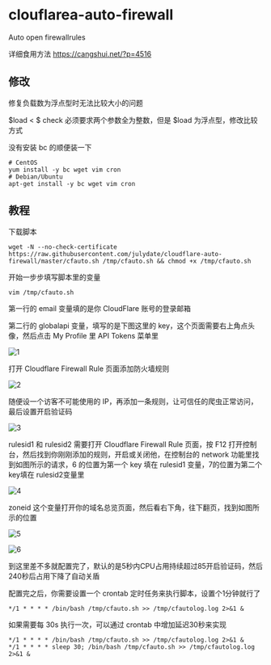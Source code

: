 # clouflarea-auto-firewall
Auto open firewallrules

详细食用方法
<a href="https://cangshui.net/?p=4516">https://cangshui.net/?p=4516</a>

## 修改

修复负载数为浮点型时无法比较大小的问题

$load < $ check 必须要求两个参数全为整数，但是 $load 为浮点型，修改比较方式

没有安装 bc 的顺便装一下

```shell
# CentOS
yum install -y bc wget vim cron
# Debian/Ubuntu
apt-get install -y bc wget vim cron
```

## 教程

下载脚本

```shell
wget -N --no-check-certificate https://raw.githubusercontent.com/julydate/cloudflare-auto-firewall/master/cfauto.sh /tmp/cfauto.sh && chmod +x /tmp/cfauto.sh
```

开始一步步填写脚本里的变量

```shell
vim /tmp/cfauto.sh
```

第一行的 email 变量填的是你 CloudFlare 账号的登录邮箱

第二行的 globalapi 变量，填写的是下图这里的 key，这个页面需要右上角点头像，然后点击 My Profile 里 API Tokens 菜单里

![1](https://raw.githubusercontent.com/julydate/clouflarea-auto-firewall/master/img/1.jpg)

打开 Cloudflare Firewall Rule 页面添加防火墙规则

![2](https://raw.githubusercontent.com/julydate/clouflarea-auto-firewall/master/img/2.jpg)

随便设一个访客不可能使用的 IP，再添加一条规则，让可信任的爬虫正常访问，最后设置开启验证码

![3](https://raw.githubusercontent.com/julydate/clouflarea-auto-firewall/master/img/3.jpg)

rulesid1 和 rulesid2 需要打开 Cloudflare Firewall Rule 页面，按 F12 打开控制台，然后找到你刚刚添加的规则，开启或关闭他，在控制台的 network 功能里找到如图所示的请求，6 的位置为第一个 key 填在 rulesid1 变量，7的位置为第二个key填在 rulesid2变量里

![4](https://raw.githubusercontent.com/julydate/clouflarea-auto-firewall/master/img/4.jpg)

zoneid 这个变量打开你的域名总览页面，然后看右下角，往下翻页，找到如图所示的位置

![5](https://raw.githubusercontent.com/julydate/clouflarea-auto-firewall/master/img/5.jpg)

![6](https://raw.githubusercontent.com/julydate/clouflarea-auto-firewall/master/img/6.jpg)

到这里差不多就配置完了，默认的是5秒内CPU占用持续超过85开启验证码，然后240秒后占用下降了自动关盾

配置完之后，你需要设置一个 crontab 定时任务来执行脚本，设置个1分钟就行了

```shell
*/1 * * * * /bin/bash /tmp/cfauto.sh >> /tmp/cfautolog.log 2>&1 &
```

如果需要每 30s 执行一次，可以通过 crontab 中增加延迟30秒来实现

```she
*/1 * * * * /bin/bash /tmp/cfauto.sh >> /tmp/cfautolog.log 2>&1 &
*/1 * * * * sleep 30; /bin/bash /tmp/cfauto.sh >> /tmp/cfautolog.log 2>&1 &
```

